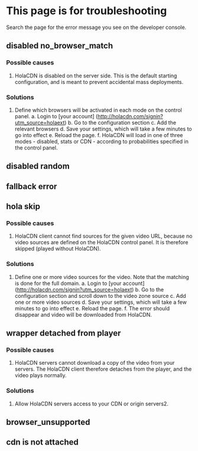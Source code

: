 # This page is for troubleshooting

Search the page for the error message you see on the developer console.


## disabled no_browser_match

### Possible causes
1. HolaCDN is disabled on the server side. This is the default starting configuration, and is meant to prevent accidental mass deployments.

### Solutions
1. Define which browsers will be activated in each mode on the control panel.
  a. Login to [your account] (http://holacdn.com/signin?utm_source=holaext)
  b. Go to the configuration section
  c. Add the relevant browsers
  d. Save your settings, which will take a few minutes to go into effect
  e. Reload the page.
  f. HolaCDN will load in one of three modes - disabled, stats or CDN - according to probabilities specified in the control panel.

## disabled random

## fallback error

## hola skip

### Possible causes
1. HolaCDN client cannot find sources for the given video URL, because no video sources are defined on the HolaCDN control panel. It is therefore skipped (played without HolaCDN). 

### Solutions
1. Define one or more video sources for the video. Note that the matching is done for the full domain.
  a. Login to [your account] (http://holacdn.com/signin?utm_source=holaext)
  b. Go to the configuration section and scroll down to the video zone source
  c. Add one or more video sources
  d. Save your settings, which will take a few minutes to go into effect
  e. Reload the page.
  f. The error should disappear and video will be downloaded from HolaCDN.


## wrapper detached from player
### Possible causes
1. HolaCDN servers cannot download a copy of the video from your servers. The HolaCDN client therefore detaches from the player, and the video plays normally. 

### Solutions
1. Allow HolaCDN servers access to your CDN or origin servers2. 

## browser_unsupported


## cdn is not attached



